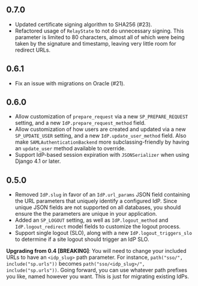 ## 0.7.0

* Updated certificate signing algorithm to SHA256 (#23).
* Refactored usage of `RelayState` to not do unnecessary signing. This parameter is limited to 80 characters, almost all of which were being taken by the signature and timestamp, leaving very little room for redirect URLs.


## 0.6.1

* Fix an issue with migrations on Oracle (#21).


## 0.6.0

* Allow customization of `prepare_request` via a new `SP_PREPARE_REQUEST` setting, and a new `IdP.prepare_request_method` field.
* Allow customization of how users are created and updated via a new `SP_UPDATE_USER` setting, and a new `IdP.update_user_method` field. Also make `SAMLAuthenticationBackend` more subclassing-friendly by having an `update_user` method available to override.
* Support IdP-based session expiration with `JSONSerializer` when using Django 4.1 or later.


## 0.5.0

* Removed `IdP.slug` in favor of an `IdP.url_params` JSON field containing the URL parameters that uniquely identify a configured IdP. Since unique JSON fields are not supported on all databases, you should ensure the the parameters are unique in your application.
* Added an `SP_LOGOUT` setting, as well as `IdP.logout_method` and `IdP.logout_redirect` model fields to customize the logout process.
* Support single logout (SLO), along with a new `IdP.logout_triggers_slo` to determine if a site logout should trigger an IdP SLO.

**Upgrading from 0.4 [BREAKING]**: You will need to change your included URLs to have an `<idp_slug>` path parameter. For instance, `path("sso/", include("sp.urls"))` becomes `path("sso/<idp_slug>/", include("sp.urls"))`. Going forward, you can use whatever path prefixes you like, named however you want. This is just for migrating existing IdPs.
